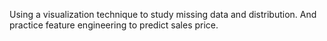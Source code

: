 Using a visualization technique to study missing data and distribution.
And practice feature engineering to predict sales price.
